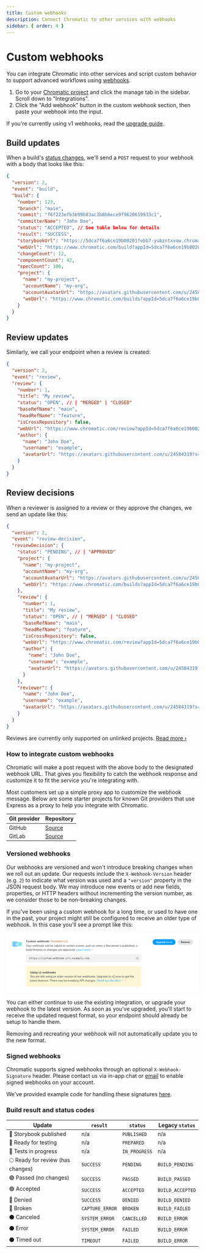 ```yaml
---
title: Custom webhooks
description: Connect Chromatic to other services with webhooks
sidebar: { order: 4 }
---
```


# Custom webhooks

You can integrate Chromatic into other services and script custom behavior to support advanced workflows using [webhooks](https://en.wikipedia.org/wiki/Webhook).

1. Go to your [Chromatic project](https://www.chromatic.com/start) and click the manage tab in the sidebar. Scroll down to "Integrations".
2. Click the "Add webhook" button in the custom webhook section, then paste your webhook into the input.

<div class="aside">

If you're currently using v1 webhooks, read the [upgrade guide](/docs/upgrading-webhooks).

</div>

## Build updates

When a build's [status changes](#build-result-and-status-codes), we'll send a `POST` request to your webhook with a body that looks like this:

```json
{
  "version": 2,
  "event": "build",
  "build": {
    "number": 123,
    "branch": "main",
    "commit": "f6f223efb3b99b83ac3b0b6ece9f9620619933c1",
    "committerName": "John Doe",
    "status": "ACCEPTED", // See table below for details
    "result": "SUCCESS",
    "storybookUrl": "https://5dca7f6a6ce19b00201febb7-yubzntxvow.chromatic.com/",
    "webUrl": "https://www.chromatic.com/build?appId=5dca7f6a6ce19b00201febb7&number=123",
    "changeCount": 12,
    "componentCount": 42,
    "specCount": 100,
    "project": {
      "name": "my-project",
      "accountName": "my-org",
      "accountAvatarUrl": "https://avatars.githubusercontent.com/u/24584319?s=200",
      "webUrl": "https://www.chromatic.com/builds?appId=5dca7f6a6ce19b00201febb7"
    }
  }
}
```

## Review updates

Similarly, we call your endpoint when a review is created:

```json
{
  "version": 2,
  "event": "review",
  "review": {
    "number": 1,
    "title": "My review",
    "status": "OPEN", // | "MERGED" | "CLOSED"
    "baseRefName": "main",
    "headRefName": "feature",
    "isCrossRepository": false,
    "webUrl": "https://www.chromatic.com/review?appId=5dca7f6a6ce19b00201febb7&number=1",
    "author": {
      "name": "John Doe",
      "username": "example",
      "avatarUrl": "https://avatars.githubusercontent.com/u/24584319?s=200"
    }
  }
}
```

## Review decisions

When a reviewer is assigned to a review or they approve the changes, we send an update like this:

```json
{
  "version": 2,
  "event": "review-decision",
  "reviewDecision": {
    "status": "PENDING", // | "APPROVED"
    "project": {
      "name": "my-project",
      "accountName": "my-org",
      "accountAvatarUrl": "https://avatars.githubusercontent.com/u/24584319?s=200",
      "webUrl": "https://www.chromatic.com/builds?appId=5dca7f6a6ce19b00201febb7"
    },
    "review": {
      "number": 1,
      "title": "My review",
      "status": "OPEN", // | "MERGED" | "CLOSED"
      "baseRefName": "main",
      "headRefName": "feature",
      "isCrossRepository": false,
      "webUrl": "https://www.chromatic.com/review?appId=5dca7f6a6ce19b00201febb7&number=1",
      "author": {
        "name": "John Doe",
        "username": "example",
        "avatarUrl": "https://avatars.githubusercontent.com/u/24584319?s=200"
      }
    },
    "reviewer": {
      "name": "John Doe",
      "username": "example",
      "avatarUrl": "https://avatars.githubusercontent.com/u/24584319?s=200"
    }
  }
}
```

<div class="aside">

Reviews are currently only supported on unlinked projects. [Read more ›](/docs/access#projects)

</div>

### How to integrate custom webhooks

Chromatic will make a post request with the above body to the designated webhook URL. That gives you flexibility to catch the webhook response and customize it to fit the service you're integrating with.

Most customers set up a simple proxy app to customize the webhook message. Below are some starter projects for known Git providers that use Express as a proxy to help you integrate with Chromatic.

| Git provider | Repository                                                 |
| ------------ | ---------------------------------------------------------- |
| GitHub       | [Source](https://github.com/chromaui/github-webhook-proxy) |
| GitLab       | [Source](https://github.com/chromaui/gitlab-webhook-proxy) |

### Versioned webhooks

Our webhooks are versioned and won't introduce breaking changes when we roll out an update. Our requests include the `X-Webhook-Version` header (e.g. `2`) to indicate what version was used and a `"version"` property in the JSON request body. We may introduce new events or add new fields, properties, or HTTP headers without incrementing the version number, as we consider those to be non-breaking changes.

If you've been using a custom webhook for a long time, or used to have one in the past, your project might still be configured to receive an older type of webhook. In this case you'll see a prompt like this:

![Outdated Chromatic webhook](../../images/custom-webhook-outdated.png)

You can either continue to use the existing integration, or upgrade your webhook to the latest version. As soon as you've upgraded, you'll start to receive the updated request format, so your endpoint should already be setup to handle them.

Removing and recreating your webhook will not automatically update you to the new format.

### Signed webhooks

Chromatic supports signed webhooks through an optional `X-Webhook-Signature` header. Please contact us via in-app chat or <a href="mailto:support@chromatic.com?Subject=Signed%20webhooks">email</a> to enable signed webhooks on your account.

We've provided example code for handling these signatures [here](https://github.com/chromaui/signed-webhook-examples).

### Build result and status codes

| Update                            | `result`        | `status`      | Legacy `status`  |
| --------------------------------- | --------------- | ------------- | ---------------- |
| 🔵 Storybook published            | n/a             | `PUBLISHED`   | n/a              |
| 🔵 Ready for testing              | n/a             | `PREPARED`    | n/a              |
| 🔵 Tests in progress              | n/a             | `IN_PROGRESS` | n/a              |
| 🌕 Ready for review (has changes) | `SUCCESS`       | `PENDING`     | `BUILD_PENDING`  |
| 🟢 Passed (no changes)            | `SUCCESS`       | `PASSED`      | `BUILD_PASSED`   |
| 🟢 Accepted                       | `SUCCESS`       | `ACCEPTED`    | `BUILD_ACCEPTED` |
| 🔴 Denied                         | `SUCCESS`       | `DENIED`      | `BUILD_DENIED`   |
| 🔴 Broken                         | `CAPTURE_ERROR` | `BROKEN`      | `BUILD_FAILED`   |
| ⚫️ Canceled                      | `SYSTEM_ERROR`  | `CANCELLED`   | `BUILD_ERROR`    |
| ⚫️ Error                         | `SYSTEM_ERROR`  | `FAILED`      | `BUILD_ERROR`    |
| ⚫️ Timed out                     | `TIMEOUT`       | `FAILED`      | `BUILD_ERROR`    |
